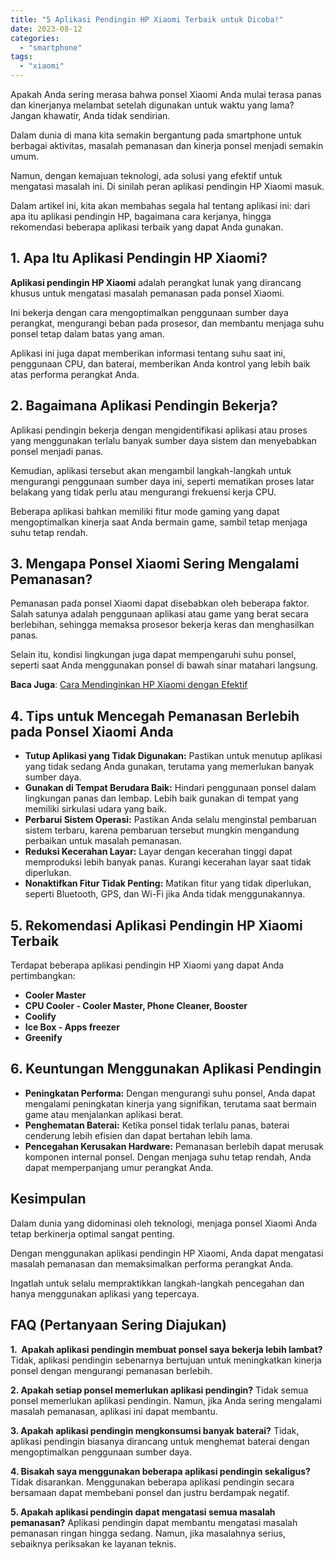 ```yaml
---
title: "5 Aplikasi Pendingin HP Xiaomi Terbaik untuk Dicoba!"
date: 2023-08-12
categories: 
  - "smartphone"
tags: 
  - "xiaomi"
---
```


Apakah Anda sering merasa bahwa ponsel Xiaomi Anda mulai terasa panas dan kinerjanya melambat setelah digunakan untuk waktu yang lama? Jangan khawatir, Anda tidak sendirian.

Dalam dunia di mana kita semakin bergantung pada smartphone untuk berbagai aktivitas, masalah pemanasan dan kinerja ponsel menjadi semakin umum.

Namun, dengan kemajuan teknologi, ada solusi yang efektif untuk mengatasi masalah ini. Di sinilah peran aplikasi pendingin HP Xiaomi masuk.

Dalam artikel ini, kita akan membahas segala hal tentang aplikasi ini: dari apa itu aplikasi pendingin HP, bagaimana cara kerjanya, hingga rekomendasi beberapa aplikasi terbaik yang dapat Anda gunakan.

## **1\. Apa Itu Aplikasi Pendingin HP Xiaomi?**

**Aplikasi pendingin HP Xiaomi** adalah perangkat lunak yang dirancang khusus untuk mengatasi masalah pemanasan pada ponsel Xiaomi.

Ini bekerja dengan cara mengoptimalkan penggunaan sumber daya perangkat, mengurangi beban pada prosesor, dan membantu menjaga suhu ponsel tetap dalam batas yang aman.

Aplikasi ini juga dapat memberikan informasi tentang suhu saat ini, penggunaan CPU, dan baterai, memberikan Anda kontrol yang lebih baik atas performa perangkat Anda.

## **2\. Bagaimana Aplikasi Pendingin Bekerja?**

Aplikasi pendingin bekerja dengan mengidentifikasi aplikasi atau proses yang menggunakan terlalu banyak sumber daya sistem dan menyebabkan ponsel menjadi panas.

Kemudian, aplikasi tersebut akan mengambil langkah-langkah untuk mengurangi penggunaan sumber daya ini, seperti mematikan proses latar belakang yang tidak perlu atau mengurangi frekuensi kerja CPU.

Beberapa aplikasi bahkan memiliki fitur mode gaming yang dapat mengoptimalkan kinerja saat Anda bermain game, sambil tetap menjaga suhu tetap rendah.

## **3\. Mengapa Ponsel Xiaomi Sering Mengalami Pemanasan?**

Pemanasan pada ponsel Xiaomi dapat disebabkan oleh beberapa faktor. Salah satunya adalah penggunaan aplikasi atau game yang berat secara berlebihan, sehingga memaksa prosesor bekerja keras dan menghasilkan panas.

Selain itu, kondisi lingkungan juga dapat mempengaruhi suhu ponsel, seperti saat Anda menggunakan ponsel di bawah sinar matahari langsung.

**Baca Juga**: [Cara Mendinginkan HP Xiaomi dengan Efektif](https://ajiekusumadhany.com/cara-mendinginkan-hp-xiaomi/)

## **4\. Tips untuk Mencegah Pemanasan Berlebih pada Ponsel Xiaomi Anda**

- **Tutup Aplikasi yang Tidak Digunakan:** Pastikan untuk menutup aplikasi yang tidak sedang Anda gunakan, terutama yang memerlukan banyak sumber daya.
- **Gunakan di Tempat Berudara Baik:** Hindari penggunaan ponsel dalam lingkungan panas dan lembap. Lebih baik gunakan di tempat yang memiliki sirkulasi udara yang baik.
- **Perbarui Sistem Operasi:** Pastikan Anda selalu menginstal pembaruan sistem terbaru, karena pembaruan tersebut mungkin mengandung perbaikan untuk masalah pemanasan.
- **Reduksi Kecerahan Layar:** Layar dengan kecerahan tinggi dapat memproduksi lebih banyak panas. Kurangi kecerahan layar saat tidak diperlukan.
- **Nonaktifkan Fitur Tidak Penting:** Matikan fitur yang tidak diperlukan, seperti Bluetooth, GPS, dan Wi-Fi jika Anda tidak menggunakannya.

## **5\. Rekomendasi Aplikasi Pendingin HP Xiaomi Terbaik**

Terdapat beberapa aplikasi pendingin HP Xiaomi yang dapat Anda pertimbangkan:

- **Cooler Master**
- **CPU Cooler - Cooler Master, Phone Cleaner, Booster**
- **Coolify**
- **Ice Box - Apps freezer**
- **Greenify**

## **6\. Keuntungan Menggunakan Aplikasi Pendingin**

- **Peningkatan Performa:** Dengan mengurangi suhu ponsel, Anda dapat mengalami peningkatan kinerja yang signifikan, terutama saat bermain game atau menjalankan aplikasi berat.
- **Penghematan Baterai:** Ketika ponsel tidak terlalu panas, baterai cenderung lebih efisien dan dapat bertahan lebih lama.
- **Pencegahan Kerusakan Hardware:** Pemanasan berlebih dapat merusak komponen internal ponsel. Dengan menjaga suhu tetap rendah, Anda dapat memperpanjang umur perangkat Anda.

## **Kesimpulan**

Dalam dunia yang didominasi oleh teknologi, menjaga ponsel Xiaomi Anda tetap berkinerja optimal sangat penting.

Dengan menggunakan aplikasi pendingin HP Xiaomi, Anda dapat mengatasi masalah pemanasan dan memaksimalkan performa perangkat Anda.

Ingatlah untuk selalu mempraktikkan langkah-langkah pencegahan dan hanya menggunakan aplikasi yang tepercaya.

## **FAQ (Pertanyaan Sering Diajukan)**

**1.  Apakah aplikasi pendingin membuat ponsel saya bekerja lebih lambat?** Tidak, aplikasi pendingin sebenarnya bertujuan untuk meningkatkan kinerja ponsel dengan mengurangi pemanasan berlebih.

**2\. Apakah setiap ponsel memerlukan aplikasi pendingin?** Tidak semua ponsel memerlukan aplikasi pendingin. Namun, jika Anda sering mengalami masalah pemanasan, aplikasi ini dapat membantu.

**3\. Apakah aplikasi pendingin mengkonsumsi banyak baterai?** Tidak, aplikasi pendingin biasanya dirancang untuk menghemat baterai dengan mengoptimalkan penggunaan sumber daya.

**4\. Bisakah saya menggunakan beberapa aplikasi pendingin sekaligus?** Tidak disarankan. Menggunakan beberapa aplikasi pendingin secara bersamaan dapat membebani ponsel dan justru berdampak negatif.

**5\. Apakah aplikasi pendingin dapat mengatasi semua masalah pemanasan?** Aplikasi pendingin dapat membantu mengatasi masalah pemanasan ringan hingga sedang. Namun, jika masalahnya serius, sebaiknya periksakan ke layanan teknis.
